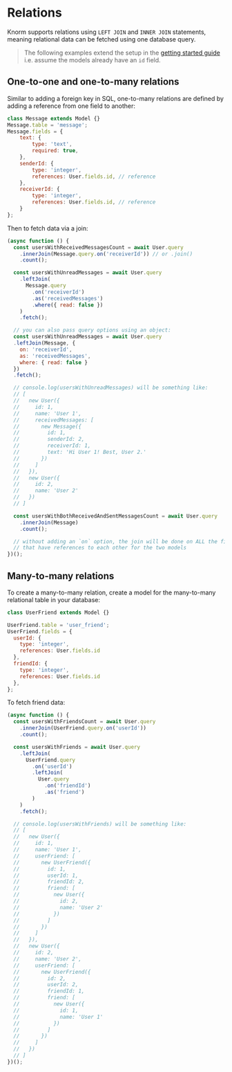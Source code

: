 # Relations

Knorm supports relations using `LEFT JOIN` and `INNER JOIN` statements, meaning
relational data can be fetched using one database query.

> The following examples extend the setup in the
[getting started guide](./getting-started.md) i.e. assume the models already
have an `id` field.

## One-to-one and one-to-many relations

Similar to adding a foreign key in SQL, one-to-many relations are defined by
adding a reference from one field to another:

```js
class Message extends Model {}
Message.table = 'message';
Message.fields = {
    text: {
        type: 'text',
        required: true,
    },
    senderId: {
        type: 'integer',
        references: User.fields.id, // reference
    },
    receiverId: {
        type: 'integer',
        references: User.fields.id, // reference
    }
};
```

Then to fetch data via a join:

```js
(async function () {
  const usersWithReceivedMessagesCount = await User.query
    .innerJoin(Message.query.on('receiverId')) // or .join()
    .count();

  const usersWithUnreadMessages = await User.query
    .leftJoin(
      Message.query
        .on('receiverId')
        .as('receivedMessages')
        .where({ read: false })
    )
    .fetch();

  // you can also pass query options using an object:
  const usersWithUnreadMessages = await User.query
  .leftJoin(Message, {
    on: 'receiverId',
    as: 'receivedMessages',
    where: { read: false }
  })
  .fetch();

  // console.log(usersWithUnreadMessages) will be something like:
  // [
  //   new User({
  //     id: 1,
  //     name: 'User 1',
  //     receivedMessages: [
  //       new Message({
  //         id: 1,
  //         senderId: 2,
  //         receiverId: 1,
  //         text: 'Hi User 1! Best, User 2.'
  //       })
  //     ]
  //   }),
  //   new User({
  //     id: 2,
  //     name: 'User 2'
  //   })
  // ]

  const usersWithBothReceivedAndSentMessagesCount = await User.query
    .innerJoin(Message)
    .count();

  // without adding an `on` option, the join will be done on ALL the fields
  // that have references to each other for the two models
})();
```

## Many-to-many relations

To create a many-to-many relation, create a model for the many-to-many relational
table in your database:

```js
class UserFriend extends Model {}

UserFriend.table = 'user_friend';
UserFriend.fields = {
  userId: {
    type: 'integer',
    references: User.fields.id
  },
  friendId: {
    type: 'integer',
    references: User.fields.id
  },
};
```

To fetch friend data:

```js
(async function () {
  const usersWithFriendsCount = await User.query
    .innerJoin(UserFriend.query.on('userId'))
    .count();

  const usersWithFriends = await User.query
    .leftJoin(
      UserFriend.query
        .on('userId')
        .leftJoin(
          User.query
            .on('friendId')
            .as('friend')
        )
    )
    .fetch();

  // console.log(usersWithFriends) will be something like:
  // [
  //   new User({
  //     id: 1,
  //     name: 'User 1',
  //     userFriend: [
  //       new UserFriend({
  //         id: 1,
  //         userId: 1,
  //         friendId: 2,
  //         friend: [
  //           new User({
  //             id: 2,
  //             name: 'User 2'
  //           })
  //         ]
  //       })
  //     ]
  //   }),
  //   new User({
  //     id: 2,
  //     name: 'User 2',
  //     userFriend: [
  //       new UserFriend({
  //         id: 2,
  //         userId: 2,
  //         friendId: 1,
  //         friend: [
  //           new User({
  //             id: 1,
  //             name: 'User 1'
  //           })
  //         ]
  //       })
  //     ]
  //   })
  // ]
})();
```
